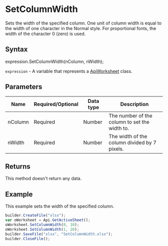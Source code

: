 # SetColumnWidth

Sets the width of the specified column. One unit of column width is equal to the width of one character in the Normal style. For proportional fonts, the width of the character 0 (zero) is used.

## Syntax

expression.SetColumnWidth(nColumn, nWidth);

`expression` - A variable that represents a [ApiWorksheet](../ApiWorksheet.md) class.

## Parameters

| **Name** | **Required/Optional** | **Data type** | **Description** |
| ------------- | ------------- | ------------- | ------------- |
| nColumn | Required | Number | The number of the column to set the width to. |
| nWidth | Required | Number | The width of the column divided by 7 pixels. |

## Returns

This method doesn't return any data.

## Example

This example sets the width of the specified column.

```javascript
builder.CreateFile("xlsx");
var oWorksheet = Api.GetActiveSheet();
oWorksheet.SetColumnWidth(0, 10);
oWorksheet.SetColumnWidth(1, 20);
builder.SaveFile("xlsx", "SetColumnWidth.xlsx");
builder.CloseFile();
```